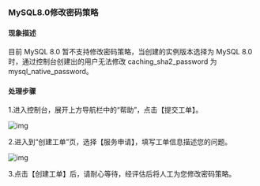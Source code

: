 ### MySQL8.0修改密码策略

#### 现象描述

目前 MySQL 8.0 暂不支持修改密码策略，当创建的实例版本选择为 MySQL 8.0 时，通过控制台创建出的用户无法修改 caching_sha2_password 为 mysql_native_password。

#### 处理步骤

1.进入控制台，展开上方导航栏中的“帮助”，点击【提交工单】。

![img](http://wiki-private.capitalonline.net:8090/download/attachments/77234308/image2021-4-22_9-38-30.png?version=1&modificationDate=1619055505000&api=v2)

2.进入到“创建工单”页，选择【服务申请】，填写工单信息描述您的问题。

![img](http://wiki-private.capitalonline.net:8090/download/attachments/77234308/image2021-4-22_9-41-27.png?version=1&modificationDate=1619055683000&api=v2)

3.点击【创建工单】后，请耐心等待，经评估后将人工为您修改密码策略。

